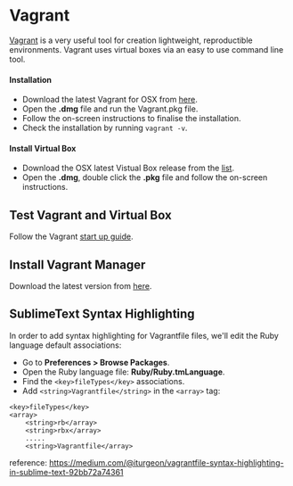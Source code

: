 # Vagrant

[Vagrant](https://www.vagrantup.com) is a very useful tool for creation lightweight, reproductible environments. Vagrant uses virtual boxes via an easy to use command line tool.

#### Installation

* Download the latest Vagrant for OSX from [here](https://www.vagrantup.com/downloads.html).
* Open the **.dmg** file and run the Vagrant.pkg file.
* Follow the on-screen instructions to finalise the installation.
* Check the installation by running `vagrant -v`.

#### Install Virtual Box

* Download the OSX latest Vistual Box release from the [list](https://www.virtualbox.org/wiki/Downloads).
* Open the **.dmg**, double click the **.pkg** file and follow the on-screen instructions.

## Test Vagrant and Virtual Box

Follow the Vagrant [start up guide](https://docs.vagrantup.com/v2/getting-started/project_setup.html).

## Install Vagrant Manager

Download the latest version from [here](http://vagrantmanager.com/downloads/).

## SublimeText Syntax Highlighting

In order to add syntax highlighting for Vagrantfile files, we'll edit the Ruby language default associations:
* Go to **Preferences > Browse Packages**.
* Open the Ruby language file: **Ruby/Ruby.tmLanguage**.
* Find the `<key>fileTypes</key>` associations.
* Add `<string>Vagrantfile</string>` in the `<array>` tag:

```
<key>fileTypes</key>
<array>
    <string>rb</array>
    <string>rbx</array>
    .....
    <string>Vagrantfile</array>
```

reference: https://medium.com/@iturgeon/vagrantfile-syntax-highlighting-in-sublime-text-92bb72a74361